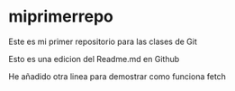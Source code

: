 # miprimerrepo
Este es mi primer repositorio para las clases de Git

Esto es una edicion del Readme.md en Github

He añadido otra linea para demostrar como funciona fetch
